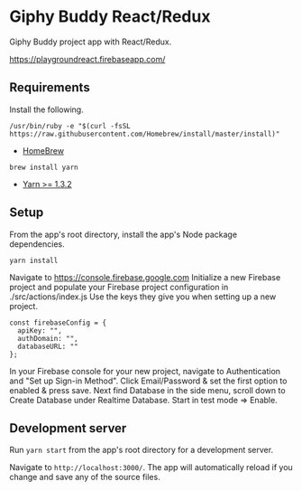 # Giphy Buddy React/Redux

Giphy Buddy project app with React/Redux.

<https://playgroundreact.firebaseapp.com/>

## Requirements

Install the following.

```shell
/usr/bin/ruby -e "$(curl -fsSL https://raw.githubusercontent.com/Homebrew/install/master/install)"
```
* [HomeBrew](https://brew.sh/)

```shell
brew install yarn
```
* [Yarn >= 1.3.2](https://yarnpkg.com)

## Setup

From the app's root directory, install the app's Node package dependencies.

```shell
yarn install
```

Navigate to https://console.firebase.google.com
Initialize a new Firebase project and populate your Firebase project configuration in ./src/actions/index.js
Use the keys they give you when setting up a new project.

```shell
const firebaseConfig = {
  apiKey: "",
  authDomain: "",
  databaseURL: ""
};
```

In your Firebase console for your new project, navigate to Authentication and "Set up Sign-in Method". Click Email/Password & set the first option to enabled & press save.
Next find Database in the side menu, scroll down to Create Database under Realtime Database. Start in test mode => Enable.

## Development server

Run `yarn start` from the app's root directory for a development server.

Navigate to `http://localhost:3000/`. The app will automatically reload if you
change and save any of the source files.

